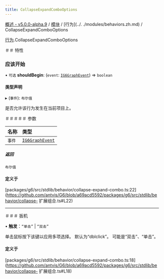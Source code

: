 ```yaml
---
title: CollapseExpandComboOptions
---
```


[概述 - v5.0.0-alpha.9](../../README.zh.md) / [模块](../../modules.zh.md) / [行为](../. ./modules/behaviors.zh.md) / CollapseExpandComboOptions 

 [行为](../../modules/behaviors.zh.md).CollapseExpandComboOptions 

 ＃＃ 特性 

 ### 应该开始 

 • `可选` **shouldBegin**: (`event`: [`IG6GraphEvent`](IG6GraphEvent.zh.md)) => `boolean` 

 #### 类型声明 

 ▸ (`事件`): `布尔值` 

 是否允许该行为发生在当前项目上。 

 ＃＃＃＃＃ 参数 

 | 名称 | 类型 | 
 | :------ | :------ | 
 | `事件` | [`IG6GraphEvent`](IG6GraphEvent.zh.md) | 

 ##### 返回 

 `布尔值` 

 #### 定义于 

 [packages/g6/src/stdlib/behavior/collapse-expand-combo.ts:22](https://github.com/antvis/G6/blob/a69acd5592/packages/g6/src/stdlib/behavior/collapse- 扩展组合.ts#L22) 

 ___ 

 ＃＃＃ 扳机 

 • **触发**：``“单击”`` \| ``“双击”`` 

 单击鼠标按下该键以应用多项选择。 
 默认为“dblclick”。 
 可能是“双击”、“单击”。 

 #### 定义于 

 [packages/g6/src/stdlib/behavior/collapse-expand-combo.ts:18](https://github.com/antvis/G6/blob/a69acd5592/packages/g6/src/stdlib/behavior/collapse- 扩展组合.ts#L18)
